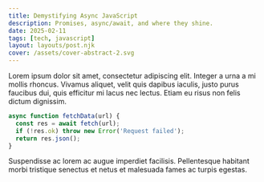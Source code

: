 ```yaml
---
title: Demystifying Async JavaScript
description: Promises, async/await, and where they shine.
date: 2025-02-11
tags: [tech, javascript]
layout: layouts/post.njk
cover: /assets/cover-abstract-2.svg
---
```


Lorem ipsum dolor sit amet, consectetur adipiscing elit. Integer a urna a mi mollis rhoncus. Vivamus aliquet, velit quis dapibus iaculis, justo purus faucibus dui, quis efficitur mi lacus nec lectus. Etiam eu risus non felis dictum dignissim.

```js
async function fetchData(url) {
  const res = await fetch(url);
  if (!res.ok) throw new Error('Request failed');
  return res.json();
}
```

Suspendisse ac lorem ac augue imperdiet facilisis. Pellentesque habitant morbi tristique senectus et netus et malesuada fames ac turpis egestas.

